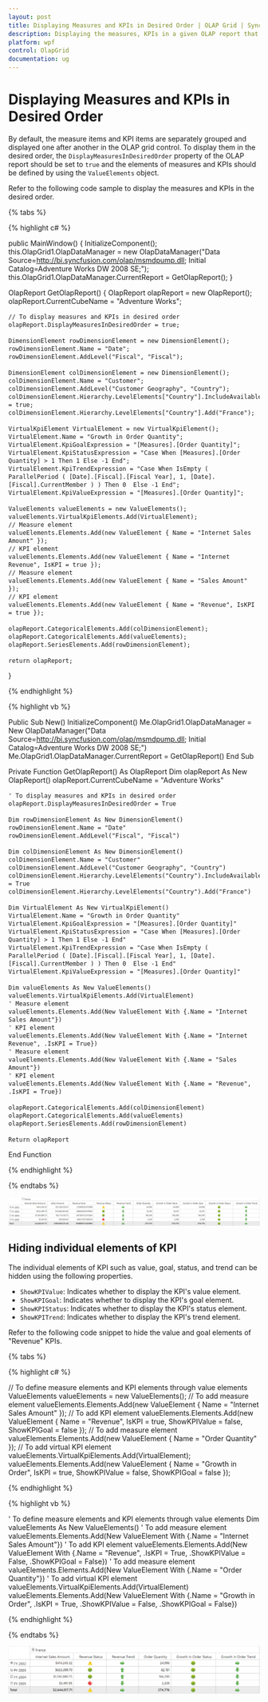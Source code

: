 ```yaml
---
layout: post
title: Displaying Measures and KPIs in Desired Order | OLAP Grid | Syncfusion
description: Displaying the measures, KPIs in a given OLAP report that gets tabulated in Syncfusion WPF OlapGrid control, its elements and more.
platform: wpf
control: OlapGrid
documentation: ug
---
```


# Displaying Measures and KPIs in Desired Order

By default, the measure items and KPI items are separately grouped and displayed one after another in the OLAP grid control. To display them in the desired order, the `DisplayMeasuresInDesiredOrder` property of the OLAP report should be set to `true` and the elements of measures and KPIs should be defined by using the `ValueElements` object.

Refer to the following code sample to display the measures and KPIs in the desired order.

{% tabs %}

{% highlight c# %}

public MainWindow()
{
    InitializeComponent();
    this.OlapGrid1.OlapDataManager = new OlapDataManager("Data Source=http://bi.syncfusion.com/olap/msmdpump.dll; Initial Catalog=Adventure Works DW 2008 SE;");
    this.OlapGrid1.OlapDataManager.CurrentReport = GetOlapReport();
}

OlapReport GetOlapReport()
{
    OlapReport olapReport = new OlapReport();
    olapReport.CurrentCubeName = "Adventure Works";

    // To display measures and KPIs in desired order
    olapReport.DisplayMeasuresInDesiredOrder = true;

    DimensionElement rowDimensionElement = new DimensionElement();
    rowDimensionElement.Name = "Date";
    rowDimensionElement.AddLevel("Fiscal", "Fiscal");

    DimensionElement colDimensionElement = new DimensionElement();
    colDimensionElement.Name = "Customer";
    colDimensionElement.AddLevel("Customer Geography", "Country");
    colDimensionElement.Hierarchy.LevelElements["Country"].IncludeAvailableMembers = true;
    colDimensionElement.Hierarchy.LevelElements["Country"].Add("France");

    VirtualKpiElement VirtualElement = new VirtualKpiElement();
    VirtualElement.Name = "Growth in Order Quantity";
    VirtualElement.KpiGoalExpression = "[Measures].[Order Quantity]";
    VirtualElement.KpiStatusExpression = "Case When [Measures].[Order Quantity] > 1 Then 1 Else -1 End";
    VirtualElement.KpiTrendExpression = "Case When IsEmpty ( ParallelPeriod ( [Date].[Fiscal].[Fiscal Year], 1, [Date].[Fiscal].CurrentMember ) ) Then 0  Else -1 End";
    VirtualElement.KpiValueExpression = "[Measures].[Order Quantity]";

    ValueElements valueElements = new ValueElements();
    valueElements.VirtualKpiElements.Add(VirtualElement);
    // Measure element
    valueElements.Elements.Add(new ValueElement { Name = "Internet Sales Amount" });
    // KPI element
    valueElements.Elements.Add(new ValueElement { Name = "Internet Revenue", IsKPI = true });
    // Measure element
    valueElements.Elements.Add(new ValueElement { Name = "Sales Amount" });
    // KPI element
    valueElements.Elements.Add(new ValueElement { Name = "Revenue", IsKPI = true });

    olapReport.CategoricalElements.Add(colDimensionElement);
    olapReport.CategoricalElements.Add(valueElements);
    olapReport.SeriesElements.Add(rowDimensionElement);

    return olapReport;
}

{% endhighlight %}

{% highlight vb %}

Public Sub New()
    InitializeComponent()
    Me.OlapGrid1.OlapDataManager = New OlapDataManager("Data Source=http://bi.syncfusion.com/olap/msmdpump.dll; Initial Catalog=Adventure Works DW 2008 SE;")
    Me.OlapGrid1.OlapDataManager.CurrentReport = GetOlapReport()
End Sub

Private Function GetOlapReport() As OlapReport
    Dim olapReport As New OlapReport()
    olapReport.CurrentCubeName = "Adventure Works"

    ' To display measures and KPIs in desired order
    olapReport.DisplayMeasuresInDesiredOrder = True

    Dim rowDimensionElement As New DimensionElement()
    rowDimensionElement.Name = "Date"
    rowDimensionElement.AddLevel("Fiscal", "Fiscal")

    Dim colDimensionElement As New DimensionElement()
    colDimensionElement.Name = "Customer"
    colDimensionElement.AddLevel("Customer Geography", "Country")
    colDimensionElement.Hierarchy.LevelElements("Country").IncludeAvailableMembers = True
    colDimensionElement.Hierarchy.LevelElements("Country").Add("France")

    Dim VirtualElement As New VirtualKpiElement()
    VirtualElement.Name = "Growth in Order Quantity"
    VirtualElement.KpiGoalExpression = "[Measures].[Order Quantity]"
    VirtualElement.KpiStatusExpression = "Case When [Measures].[Order Quantity] > 1 Then 1 Else -1 End"
    VirtualElement.KpiTrendExpression = "Case When IsEmpty ( ParallelPeriod ( [Date].[Fiscal].[Fiscal Year], 1, [Date].[Fiscal].CurrentMember ) ) Then 0  Else -1 End"
    VirtualElement.KpiValueExpression = "[Measures].[Order Quantity]"

    Dim valueElements As New ValueElements()
    valueElements.VirtualKpiElements.Add(VirtualElement)
    ' Measure element
    valueElements.Elements.Add(New ValueElement With {.Name = "Internet Sales Amount"})
    ' KPI element
    valueElements.Elements.Add(New ValueElement With {.Name = "Internet Revenue", .IsKPI = True})
    ' Measure element
    valueElements.Elements.Add(New ValueElement With {.Name = "Sales Amount"})
    ' KPI element
    valueElements.Elements.Add(New ValueElement With {.Name = "Revenue", .IsKPI = True})

    olapReport.CategoricalElements.Add(colDimensionElement)
    olapReport.CategoricalElements.Add(valueElements)
    olapReport.SeriesElements.Add(rowDimensionElement)

    Return olapReport
End Function

{% endhighlight %}

{% endtabs %}

![Displaying measures and KPIs in desired order](Display-Measures-and-KPIs-in-Desired-Order_images/Displaying-measures-and-KPIs-desired-order.png)

## Hiding individual elements of KPI

The individual elements of KPI such as value, goal, status, and trend can be hidden using the following properties.

* `ShowKPIValue`: Indicates whether to display the KPI's value element.
* `ShowKPIGoal`: Indicates whether to display the KPI's goal element.
* `ShowKPIStatus`: Indicates whether to display the KPI's status element.
* `ShowKPITrend`: Indicates whether to display the KPI's trend element.

Refer to the following code snippet to hide the value and goal elements of "Revenue" KPIs.

{% tabs %}

{% highlight c# %}

// To define measure elements and KPI elements through value elements
ValueElements valueElements = new ValueElements();
// To add measure element
valueElements.Elements.Add(new ValueElement { Name = "Internet Sales Amount" });
// To add KPI element
valueElements.Elements.Add(new ValueElement { Name = "Revenue", IsKPI = true, ShowKPIValue = false, ShowKPIGoal = false });
// To add measure element
valueElements.Elements.Add(new ValueElement { Name = "Order Quantity" });
// To add virtual KPI element
valueElements.VirtualKpiElements.Add(VirtualElement);
valueElements.Elements.Add(new ValueElement { Name = "Growth in Order", IsKPI = true, ShowKPIValue = false, ShowKPIGoal = false });

{% endhighlight %}

{% highlight vb %}

' To define measure elements and KPI elements through value elements
Dim valueElements As New ValueElements()
' To add measure element
valueElements.Elements.Add(New ValueElement With {.Name = "Internet Sales Amount"})
' To add KPI element
valueElements.Elements.Add(New ValueElement With {.Name = "Revenue", .IsKPI = True, .ShowKPIValue = False, .ShowKPIGoal = False})
' To add measure element
valueElements.Elements.Add(New ValueElement With {.Name = "Order Quantity"})
' To add virtual KPI element
valueElements.VirtualKpiElements.Add(VirtualElement)
valueElements.Elements.Add(New ValueElement With {.Name = "Growth in Order", .IsKPI = True, .ShowKPIValue = False, .ShowKPIGoal = False})

{% endhighlight %}

{% endtabs %}

![Hiding elements of KPI](Display-Measures-and-KPIs-in-Desired-Order_images/Hiding-elements-of-KPI.png)